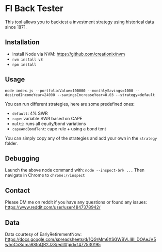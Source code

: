 # FI Back Tester
This tool allows you to backtest a investment strategy using historical data since 1871.

## Installation
- Install Node via NVM: https://github.com/creationix/nvm
- `nvm install v8`
- `npm install`

## Usage
`node index.js --portfolioValue=100000 --monthlySavings=1000 --desiredIncomeYear=24000 --savingsIncreaseYear=0.03 --strategy=default`

You can run different strategies, here are some predefined ones:
 - `default`: 4% SWR
 - `cape`: variable SWR based on CAPE
 - `multi`: runs all equity/bond variations
 - `capeAndBondTent`: cape rule + using a bond tent

You can simply copy any of the strategies and add your own in the `strategy` folder.

## Debugging
Launch the above node command with:
`node --inspect-brk ...`
Then navigate in Chrome to `chrome://inspect`

## Contact
Please DM me on reddit if you have any questions or found any issues: https://www.reddit.com/user/user4847378942/

## Data
Data courtesy of EarlyRetirementNow: https://docs.google.com/spreadsheets/d/1QGrMm6XSGWBVLI8I_DOAeJV5whoCnSdmaR8toQB2Jz8/edit#gid=1477530195
